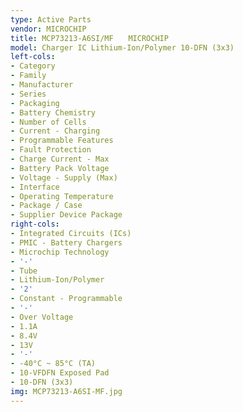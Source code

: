 ```yaml
---
type: Active Parts
vendor: MICROCHIP
title: MCP73213-A6SI/MF　　MICROCHIP
model: Charger IC Lithium-Ion/Polymer 10-DFN (3x3)
left-cols:
- Category
- Family
- Manufacturer
- Series
- Packaging 
- Battery Chemistry
- Number of Cells
- Current - Charging
- Programmable Features
- Fault Protection
- Charge Current - Max
- Battery Pack Voltage
- Voltage - Supply (Max)
- Interface
- Operating Temperature
- Package / Case
- Supplier Device Package
right-cols:
- Integrated Circuits (ICs)
- PMIC - Battery Chargers
- Microchip Technology
- '-'
- Tube 
- Lithium-Ion/Polymer
- '2'
- Constant - Programmable
- '-'
- Over Voltage
- 1.1A
- 8.4V
- 13V
- '-'
- -40°C ~ 85°C (TA)
- 10-VFDFN Exposed Pad
- 10-DFN (3x3)
img: MCP73213-A6SI-MF.jpg
---
```

